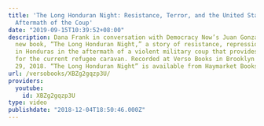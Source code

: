 ```yaml
---
title: 'The Long Honduran Night: Resistance, Terror, and the United States in the
  Aftermath of the Coup'
date: "2019-09-15T10:39:52+08:00"
description: Dana Frank in conversation with Democracy Now’s Juan González about her
  new book, “The Long Honduran Night,” a story of resistance, repression, and US policy
  in Honduras in the aftermath of a violent military coup that provides the context
  for the current refugee caravan. Recorded at Verso Books in Brooklyn on November
  29, 2018. “The Long Honduran Night” is available from Haymarket Books. https://www.haymarketbooks.org/books/1226-the-long-honduran-night
url: /versobooks/XBZg2gqzp3U/
providers:
  youtube:
    id: XBZg2gqzp3U
type: video
publishdate: "2018-12-04T18:50:46.000Z"
---
```

